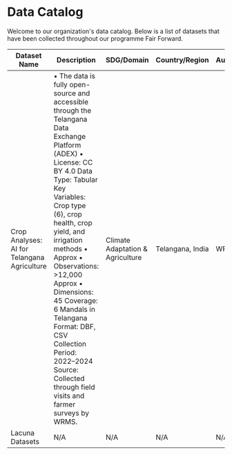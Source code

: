 
# Data Catalog

Welcome to our organization's data catalog. Below is a list of datasets that have been collected throughout our programme Fair Forward.

| Dataset Name | Description | SDG/Domain | Country/Region | Author/Community | Link to Dataset | Documentation | Use-Case | Year |
|------------ | ----------- | ---------- | -------------- | ---------------- | --------------- | ------------- | -------- | ----|
| Crop Analyses: AI for Telangana Agriculture | • The data is fully open-source and accessible through the Telangana Data Exchange Platform (ADEX) • License: CC BY 4.0 Data Type: Tabular Key Variables: Crop type (6), crop health, crop yield, and irrigation methods • Approx • Observations: >12,000 Approx • Dimensions: 45 Coverage: 6 Mandals in Telangana Format: DBF, CSV Collection Period: 2022–2024 Source: Collected through field visits and farmer surveys by WRMS. | Climate Adaptation &amp; Agriculture | Telangana, India | WRMS | [Link](https://dataexplorer.ts.adex.org.in/dataset/1da21f2b-87f6-4641-81bd-ed6bcd461303) | [Details](datasets-documentation/telangana_crop_data_documentation.md) | [Use-Case](use-case-one-pager/telangana_crop_data_use_case.md) | 2022-2024  |
| Lacuna Datasets | N/A | N/A | N/A | N/A | [Link](-) | N/A | N/A | -  |
